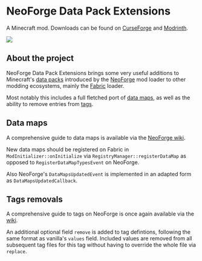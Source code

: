 # NeoForge Data Pack Extensions

A Minecraft mod. Downloads can be found on [CurseForge](https://www.curseforge.com/members/fuzs_/projects) and [Modrinth](https://modrinth.com/user/Fuzs).

![](https://raw.githubusercontent.com/Fuzss/modresources/main/pages/data/neoforgedatapackextensions/banner.png)

## About the project
NeoForge Data Pack Extensions brings some very useful additions to Minecraft's [data packs](https://minecraft.wiki/w/Data_pack) introduced by the [NeoForge](https://neoforged.net/) mod loader to other modding ecosystems, mainly the [Fabric](https://fabricmc.net/) loader.

Most notably this includes a full fletched port of [data maps](https://docs.neoforged.net/docs/resources/server/datamaps/), as well as the ability to remove entries from [tags](https://docs.neoforged.net/docs/resources/server/tags).

## Data maps
A comprehensive guide to data maps is available via the [NeoForge wiki](https://docs.neoforged.net/docs/resources/server/datamaps/).

New data maps should be registered on Fabric in `ModInitializer::onInitialize` via `RegistryManager::registerDataMap` as opposed to `RegisterDataMapTypesEvent` on NeoForge.

Also NeoForge's `DataMapsUpdatedEvent` is implemented in an adapted form as `DataMapsUpdatedCallback`.

## Tags removals
A comprehensive guide to tags on NeoForge is once again available via the [wiki](https://docs.neoforged.net/docs/resources/server/tags).

An additional optional field `remove` is added to tag defintions, following the same format as vanilla's `values` field. Included values are removed from all subsequent tag files for this tag without having to override the whole file via `replace`.
